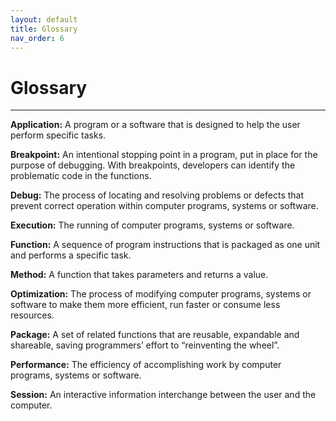 ```yaml
---
layout: default
title: Glossary
nav_order: 6
---
```


# Glossary

---

**Application:** A program or a software that is designed to help the user perform specific tasks.

**Breakpoint:**  An intentional stopping point in a program, put in place for the purpose of debugging. With breakpoints, developers can identify the problematic code in the functions.

**Debug:** The process of locating and resolving problems or defects that prevent correct operation within computer programs, systems or software.

**Execution:** The running of computer programs, systems or software.

**Function:** A sequence of program instructions that is packaged as one unit and performs a specific task.

**Method:**  A function that takes parameters and returns a value.

**Optimization:** The process of modifying computer programs, systems or software to make them more efficient, run faster or consume less resources.

**Package:** A set of related functions that are reusable, expandable and shareable, saving programmers’ effort to “reinventing the wheel”.

**Performance:** The efficiency of accomplishing work by computer programs, systems or software.

**Session:**  An interactive information interchange between the user and the computer.
